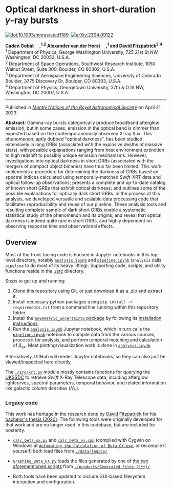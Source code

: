# Optical darkness in short-duration &#x1D6FE;-ray bursts

[![doi:10.1093/mnras/stad1189](https://img.shields.io/badge/DOI-10.1093%2Fmnras%2Fstad1189-informational)](https://doi.org/10.1093/mnras/stad1189)&ensp;[![arXiv:2304.09122](https://img.shields.io/badge/arXiv-2304.09122-b31b1b)](https://arxiv.org/abs/2304.09122)

<b>[Caden Gobat](https://github.com/cgobat) [<img src="https://orcid.org/assets/vectors/orcid.logo.icon.svg" height=14px/>](https://orcid.org/0000-0003-1268-8845),<sup>1,2</sup> [Alexander van der Horst](https://github.com/ajvanderhorst) [<img src="https://orcid.org/assets/vectors/orcid.logo.icon.svg" height=14px/>](https://orcid.org/0000-0001-9149-6707),<sup>1</sup> and [David Fitzpatrick](https://github.com/djfitz3999)<sup>3,4</sup></b></br>
<sup>1</sup> Department of Physics, George Washington University, 725 21st St NW, Washington, DC 20052, U.S.A.</br> 
<sup>2</sup> Department of Space Operations, Southwest Research Institute, 1050 Walnut Street, Suite 300, Boulder, CO 80302, U.S.A.</br>
<sup>3</sup> Department of Aerospace Engineering Sciences, University of Colorado Boulder, 3775 Discovery Dr, Boulder, CO 80303, U.S.A.</br>
<sup>4</sup> Department of Physics, Georgetown University, 37th \& O St NW, Washington, DC 20007, U.S.A.

---

Published in [*Montly Notices of the Royal Astronomical Society*](https://academic.oup.com/mnras/article/523/1/775/7136159) on April 21, 2023.

**Abstract:** Gamma-ray bursts categorically produce broadband afterglow emission, but in some cases, emission in the optical band is dimmer than expected based on the contemporaneously observed X-ray flux. This phenomenon, aptly dubbed "optical darkness", has been studied extensively in long GRBs (associated with the explosive deaths of massive stars), with possible explanations ranging from host environment extinction to high redshift to possibly unique emission mechanisms. However, investigations into optical darkness in short GRBs (associated with the mergers of compact object binaries) have thus far been limited. This work implements a procedure for determining the darkness of GRBs based on spectral indices calculated using temporally-matched *Swift*-XRT data and optical follow-up observations; presents a complete and up-to-date catalog of known short GRBs that exhibit optical darkness; and outlines some of the possible explanations for optically dark short GRBs. In the process of this analysis, we developed versatile and scalable data processing code that facilitates reproducibility and reuse of our pipeline. These analysis tools and resulting complete sample of dark short GRBs enable a systematic statistical study of the phenomenon and its origins, and reveal that optical darkness is indeed quite rare in short GRBs, and highly dependent on observing response time and observational effects.

## Overview

Most of the front-facing code is housed in Jupyter notebooks in this top-level directory, notably [`analysis.ipynb`](./analysis.ipynb) and [`pipeline.ipynb`](./pipeline.ipynb) (`analysis` calls `pipeline` to do most of its heavy lifting). Supporting code, scripts, and utility functions reside in the [./src](./src/) directory.

Steps to get up and running:
1. Clone this repository using Git, or just download it as a .zip and extract it.
2. Install necessary python packages using `pip install -r requirements.txt` from a command line running within this repository folder.
3. Install the [`asymmetric_uncertainty` package](https://github.com/cgobat/asymmetric_uncertainty) by following its [installation instructions](https://github.com/cgobat/asymmetric_uncertainty#installation).
4. Run the [`analysis.ipynb`](./analysis.ipynb) Jupyter notebook, which in turn calls the [`pipeline.ipynb`](./pipeline.ipynb) notebook to compile data from the various sources, process it for analysis, and perform temporal matching and calculation of $\beta_\text{ox}$. Most plotting/visualization work is done in [`analysis.ipynb`](./analysis.ipynb).

Alternatively, GitHub will render Jupyter notebooks, so they can also just be viewed/inspected here directly.

The [`./src/xrt.py`](./src/xrt.py) module mostly contains functions for querying the [UKSSDC](https://www.swift.ac.uk/index.php) to retrieve *Swift* X-Ray Telescope data, incuding afterglow lightcurves, spectral parameters, temporal behavior, and related information like galactic column densities ($N_H$).

### Legacy code

This work has heritage in the research done by [David Fitzpatrick](https://github.com/djfitz3999) for his [bachelor's thesis (2020)](./pub/Fitzpatrick%20thesis%202020.pdf). The following tools were originally developed for that work and are no longer used in this codebase, but are included for posterity.

- [`calc_beta_ox.py`](./src/legacy/Calculation%20Code/calc_beta_ox.py) and [`calc_beta_ox.cpp`](./src/legacy/Calculation%20Code/calc_beta_ox.cpp) (compiled with Cygwin on Windows at [`Automating the Calculation of Beta_OX.exe`](./src/legacy/Calculation%20Code/Automating%20the%20Calculation%20of%20Beta_OX.exe), or recompile it yourself) both load files from [`./data/legacy/`](./data/legacy)

- [`Graphing_Beta_OX.py`](./src/legacy/Graphing%20Code/Graphing_Beta_OX.py) loads the files generated by one of [the two aforementioned scripts](./src/legacy/Calculation%20Code) from [`./products/Generated Files (C++)/`](./products/Generated%20Files%20(C%2B%2B))

- Both tools have been updated to include GUI-based filesystem interaction and configuration.
